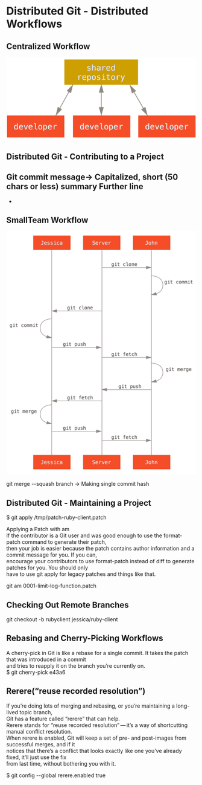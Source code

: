 Distributed Git - Distributed Workflows
=======================================

Centralized Workflow
--------------------
![Centralized Workflow](images/centralized_workflow.png)


Distributed Git - Contributing to a Project
--------------------------------------------


Git commit message-> 
Capitalized, short (50 chars or less) summary
Further line
 -
 -

SmallTeam Workflow
------------------
![Centralized Workflow](images/small-team-flow.png)

git merge --squash branch -> Making single commit hash


Distributed Git - Maintaining a Project
---------------------------------------
$ git apply /tmp/patch-ruby-client.patch

Applying a Patch with am<br/>
If the contributor is a Git user and was good enough to use the format-patch command to generate their patch,<br/>
then your job is easier because the patch contains author information and a commit message for you. If you can,<br/>
encourage your contributors to use format-patch instead of diff to generate patches for you. You should only<br/>
have to use git apply for legacy patches and things like that.<br/>

git am 0001-limit-log-function.patch<br/>

Checking Out Remote Branches
----------------------------
git checkout -b rubyclient jessica/ruby-client

Rebasing and Cherry-Picking Workflows
-------------------------------------
A cherry-pick in Git is like a rebase for a single commit. It takes the patch that was introduced in a commit<br/>
and tries to reapply it on the branch you’re currently on.<br/>
$ git cherry-pick e43a6<br/>


Rerere(“reuse recorded resolution”)
-----------------------------------
If you’re doing lots of merging and rebasing, or you’re maintaining a long-lived topic branch,<br/>
Git has a feature called “rerere” that can help.<br/>
Rerere stands for “reuse recorded resolution” — it’s a way of shortcutting manual conflict resolution.<br/>
When rerere is enabled, Git will keep a set of pre- and post-images from successful merges, and if it<br/>
notices that there’s a conflict that looks exactly like one you’ve already fixed, it’ll just use the fix<br/>
from last time, without bothering you with it.<br/>

$ git config --global rerere.enabled true<br/>
